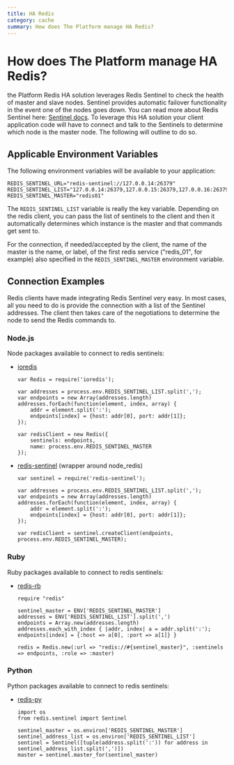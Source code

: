 ```yaml
---
title: HA Redis
category: cache
summary: How does The Platform manage HA Redis?
---
```


# How does The Platform manage HA Redis?
the Platform Redis HA solution leverages Redis Sentinel to check the health of master and slave nodes. Sentinel provides automatic failover functionality in the event one of the nodes goes down. You can read more about Redis Sentinel here: [Sentinel docs](http://redis.io/topics/sentinel). To leverage this HA solution your client application code will have to connect and talk to the Sentinels to determine which node is the master node. The following will outline to do so.

## Applicable Environment Variables
The following environment variables will be available to your application:

```
REDIS_SENTINEL_URL="redis-sentinel://127.0.0.14:26379"
REDIS_SENTINEL_LIST="127.0.0.14:26379,127.0.0.15:26379,127.0.0.16:26379"
REDIS_SENTINEL_MASTER="redis01"
```

The `REDIS_SENTINEL_LIST` variable is really the key variable. Depending on the redis client, you can pass the list of sentinels to the client and then it automatically determines which instance is the master and that commands get sent to.

For the connection, if needed/accepted by the client, the name of the master is the name, or label,
of the first redis service ("redis_01", for example) also specified in the `REDIS_SENTINEL_MASTER`
environment variable.

## Connection Examples
Redis clients have made integrating Redis Sentinel very easy. In most cases, all you need to do is provide the connection with a list of the Sentinel addresses. The client then takes care of the negotiations to determine the node to send the Redis commands to.

### Node.js
Node packages available to connect to redis sentinels:

* [ioredis](https://www.npmjs.com/package/ioredis#sentinel)

    ```
    var Redis = require('ioredis');

    var addresses = process.env.REDIS_SENTINEL_LIST.split(',');
    var endpoints = new Array(addresses.length)
    addresses.forEach(function(element, index, array) {
        addr = element.split(':');
        endpoints[index] = {host: addr[0], port: addr[1]};
    });

    var redisClient = new Redis({
        sentinels: endpoints,
        name: process.env.REDIS_SENTINEL_MASTER
    });
    ```

* [redis-sentinel](https://www.npmjs.com/package/redis-sentinel) (wrapper around node_redis)

    ```
    var sentinel = require('redis-sentinel');

    var addresses = process.env.REDIS_SENTINEL_LIST.split(',');
    var endpoints = new Array(addresses.length)
    addresses.forEach(function(element, index, array) {
        addr = element.split(':');
        endpoints[index] = {host: addr[0], port: addr[1]};
    });

    var redisClient = sentinel.createClient(endpoints, process.env.REDIS_SENTINEL_MASTER);
    ```

### Ruby
Ruby packages available to connect to redis sentinels:

* [redis-rb](https://github.com/redis/redis-rb#sentinel-support)

    ```
    require "redis"

    sentinel_master = ENV['REDIS_SENTINEL_MASTER']
    addresses = ENV['REDIS_SENTINEL_LIST'].split(',')
    endpoints = Array.new(addresses.length)
    addresses.each_with_index { |addr, index| a = addr.split(':'); endpoints[index] = {:host => a[0], :port => a[1]} }

    redis = Redis.new(:url => "redis://#{sentinel_master}", :sentinels => endpoints, :role => :master)
    ```

### Python
Python packages available to connect to redis sentinels:

* [redis-py](https://github.com/andymccurdy/redis-py#sentinel-support)

    ```
    import os
    from redis.sentinel import Sentinel

    sentinel_master = os.environ['REDIS_SENTINEL_MASTER']
    sentinel_address_list = os.environ['REDIS_SENTINEL_LIST']
    sentinel = Sentinel([tuple(address.split(':')) for address in sentinel_address_list.split(',')])
    master = sentinel.master_for(sentinel_master)
